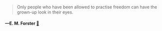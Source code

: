 > Only people who have been allowed to practise freedom can have the grown-up look in their eyes.
  #### —E. M. Forster [:scroll:](undefined)
